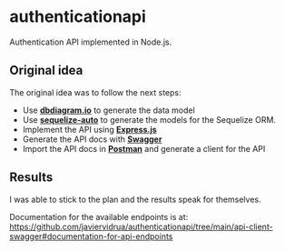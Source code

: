 # authenticationapi
Authentication API implemented in Node.js.

## Original idea
The original idea was to follow the next steps:
* Use **[dbdiagram.io](https://dbdiagram.io)** to generate the data model
* Use **[sequelize-auto](https://github.com/sequelize/sequelize-auto)** to generate the models for the Sequelize ORM.
* Implement the API using **[Express.js](https://www.npmjs.com/package/express)**
* Generate the API docs with **[Swagger](https://www.npmjs.com/package/swagger-ui-express)**
* Import the API docs in **[Postman](https://www.postman.com/)** and generate a client for the API

## Results
I was able to stick to the plan and the results speak for themselves.

Documentation for the available endpoints is at: https://github.com/javiervidrua/authenticationapi/tree/main/api-client-swagger#documentation-for-api-endpoints
